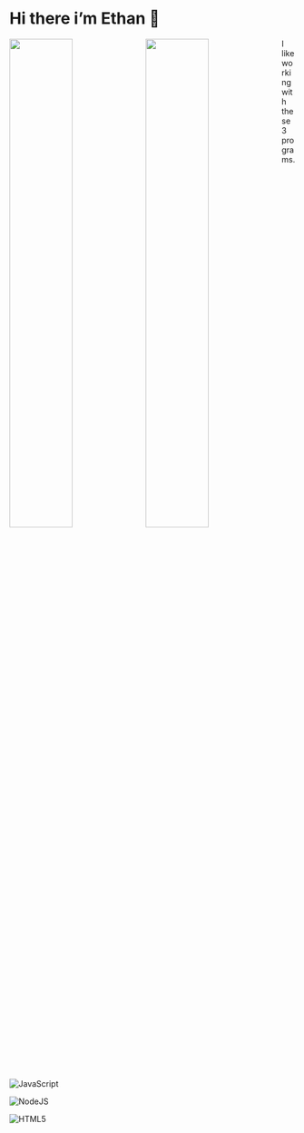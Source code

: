 # Hi there i’m Ethan 👋

<img align="left" width="47%" src="(https://github-readme-stats.vercel.app/api?username=Ethanmas&show_icons=true&theme=radical"/>

<img align="left" width="47%" src="(https://github-readme-stats.vercel.app/api/top-langs/?username=Ethanmas&layout=compact"/>

I like working with these 3 programs.

![JavaScript](https://img.shields.io/badge/javascript-%23323330.svg?style=for-the-badge&logo=javascript&logoColor=%23F7DF1E)

![NodeJS](https://img.shields.io/badge/node.js-6DA55F?style=for-the-badge&logo=node.js&logoColor=white)

![HTML5](https://img.shields.io/badge/html5-%23E34F26.svg?style=for-the-badge&logo=html5&logoColor=white)
